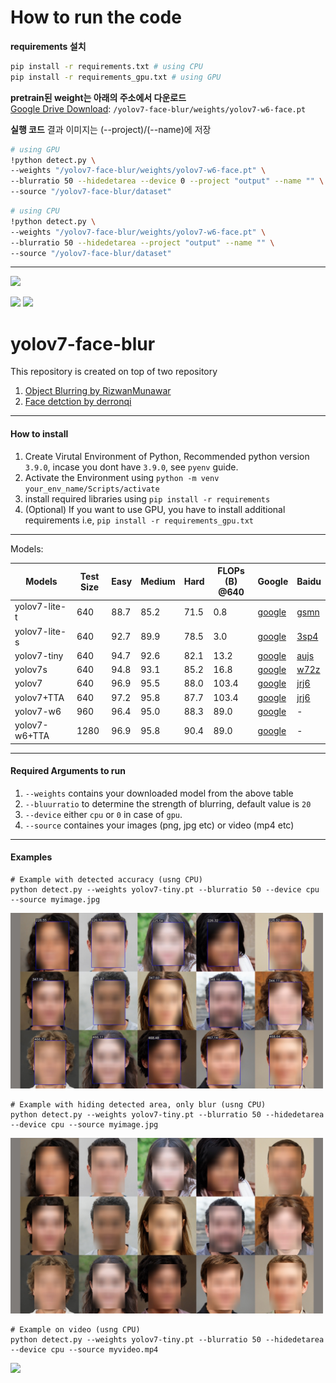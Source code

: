 # How to run the code
**requirements 설치**
```bash
pip install -r requirements.txt # using CPU
pip install -r requirements_gpu.txt # using GPU
```

**pretrain된 weight는 아래의 주소에서 다운로드** <br>
[Google Drive Download](https://drive.google.com/file/d/1tV-IKgbfpFe7ivsSWtN6v6ac2KxV2Xvt/view?usp=sharing): `/yolov7-face-blur/weights/yolov7-w6-face.pt` <br>

**실행 코드**
결과 이미지는 (--project)/(--name)에 저장
```bash
# using GPU
!python detect.py \
--weights "/yolov7-face-blur/weights/yolov7-w6-face.pt" \
--blurratio 50 --hidedetarea --device 0 --project "output" --name "" \
--source "/yolov7-face-blur/dataset"
```
```bash
# using CPU
!python detect.py \
--weights "/yolov7-face-blur/weights/yolov7-w6-face.pt" \
--blurratio 50 --hidedetarea --project "output" --name "" \
--source "/yolov7-face-blur/dataset"
```
---
<img src="https://pjreddie.com/media/image/yologo_2.png" width="100"/>

<img src="https://img.shields.io/badge/python-3.9.0-blue.svg"> <img src="https://img.shields.io/badge/license-MIT-blue.svg">

# yolov7-face-blur

This repository is created on top of two repository
1. [Object Blurring by RizwanMunawar](https://github.com/RizwanMunawar/yolov7-object-blurring)
2. [Face detction by derronqi](https://github.com/derronqi/yolov7-face)

____

#### How to install
1. Create Virutal Environment of Python, Recommended python version `3.9.0`, incase you dont have `3.9.0`, see `pyenv` guide.
2. Activate the Environment using `python -m venv your_env_name/Scripts/activate`
3. install required libraries using `pip install -r requirements`
4. (Optional) If you want to use GPU, you have to install additional requirements i.e, `pip install -r requirements_gpu.txt` 
_____

Models:

| Models           |  Test Size | Easy  | Medium | Hard  | FLOPs (B) @640 | Google | Baidu |
| -----------------| ---------- | ----- | ------ | ----- | -------------- | ------ | ----- |
| yolov7-lite-t    | 640        | 88.7  | 85.2   | 71.5  |  0.8           | [google](https://drive.google.com/file/d/1HNXd9EdS-BJ4dk7t1xJDFfr1JIHjd5yb/view?usp=sharing) | [gsmn](https://pan.baidu.com/s/1oxlJVveUgHUQs4UiR26aCw) |
| yolov7-lite-s    | 640        | 92.7  | 89.9   | 78.5  |  3.0           | [google](https://drive.google.com/file/d/1MIC5vD4zqRLF_uEZHzjW_f-G3TsfaOAf/view?usp=sharing) | [3sp4](https://pan.baidu.com/s/1f_DD1gZ1AUGLFKHoPNq10Q) |
| yolov7-tiny      | 640        | 94.7  | 92.6   | 82.1  |  13.2          | [google](https://drive.google.com/file/d/1Mona-I4PclJr5mjX1qb8dgDeMpYyBcwM/view?usp=sharing) | [aujs](https://pan.baidu.com/s/1IzHLQc2RbPyuDgEqgY8hUg) |
| yolov7s          | 640        | 94.8  | 93.1   | 85.2  |  16.8          | [google](https://drive.google.com/file/d/1_ZjnNF_JKHVlq41EgEqMoGE2TtQ3SYmZ/view?usp=sharing) | [w72z](https://pan.baidu.com/s/1fZfZTH7qSdN-0zTk5iCcnA) |
| yolov7           | 640        | 96.9  | 95.5   | 88.0  |  103.4         | [google](https://drive.google.com/file/d/1oIaGXFd4goyBvB1mYDK24GLof53H9ZYo/view?usp=sharing) | [jrj6](https://pan.baidu.com/s/1PiEnSaogvjkNvRLHctBz9A) |
| yolov7+TTA       | 640        | 97.2  | 95.8   | 87.7  |  103.4         | [google](https://drive.google.com/file/d/1oIaGXFd4goyBvB1mYDK24GLof53H9ZYo/view?usp=sharing) | [jrj6](https://pan.baidu.com/s/1PiEnSaogvjkNvRLHctBz9A) |
| yolov7-w6        | 960        | 96.4  | 95.0   | 88.3  |  89.0          | [google](https://drive.google.com/file/d/1U_kH7Xa_9-2RK2hnyvsyMLKdYB0h4MJS/view?usp=sharing) | - |
| yolov7-w6+TTA    | 1280       | 96.9  | 95.8   | 90.4  |  89.0          | [google](https://drive.google.com/file/d/1U_kH7Xa_9-2RK2hnyvsyMLKdYB0h4MJS/view?usp=sharing) | - |

_______

#### Required Arguments to run

1. `--weights` contains your downloaded model from the above table
2. `--bluurratio` to determine the strength of blurring, default value is `20`
3. `--device` either `cpu` or `0` in case of `gpu`.
4. `--source` containes your images (png, jpg etc) or video (mp4 etc)

______

#### Examples
    # Example with detected accuracy (usng CPU)
    python detect.py --weights yolov7-tiny.pt --blurratio 50 --device cpu --source myimage.jpg

<img src="https://github.com/FareedKhan-dev/yolov7-face-blur/blob/master/example-1.jpg" width="500"/>
    
    # Example with hiding detected area, only blur (usng CPU)
    python detect.py --weights yolov7-tiny.pt --blurratio 50 --hidedetarea --device cpu --source myimage.jpg

<img src="https://github.com/FareedKhan-dev/yolov7-face-blur/blob/master/example-2.jpg" width="500"/>

    # Example on video (usng CPU)
    python detect.py --weights yolov7-tiny.pt --blurratio 50 --hidedetarea --device cpu --source myvideo.mp4
    
<img src="https://github.com/FareedKhan-dev/yolov7-face-blur/blob/master/example-3.gif" width="500"/>

